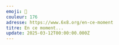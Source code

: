 ```yaml
---
emoji: 🎲
couleur: 176
adresse: https://www.6x8.org/en-ce-moment
titre: En ce moment...
update: 2025-03-12T00:00:00.000Z
---
```

